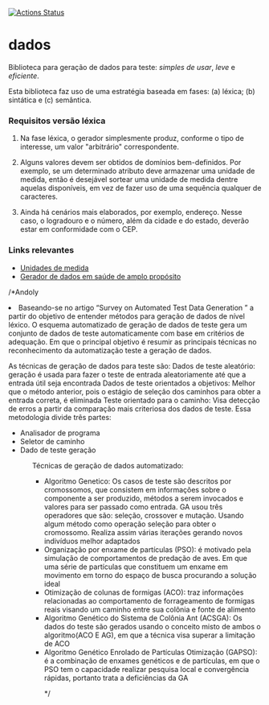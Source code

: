 [![Actions Status](https://github.com/kyriosdata/dados/workflows/dados/badge.svg)](https://github.com/kyriosdata/dados/actions)

# dados

Biblioteca para geração de dados para teste: _simples de usar_, _leve_ e _eficiente_.

Esta biblioteca faz uso de uma estratégia baseada em fases: (a) léxica; (b) sintática e (c) semântica.

### Requisitos versão léxica

1. Na fase léxica, o gerador simplesmente produz, conforme o tipo de interesse, um valor "arbitrário" correspondente.

1. Alguns valores devem ser obtidos de domínios bem-definidos. Por exemplo, se um determinado atributo deve armazenar uma unidade de medida, então é desejável sortear uma unidade de medida dentre aquelas disponíveis, em vez de fazer uso de uma sequência qualquer de caracteres.
1. Ainda há cenários mais elaborados, por exemplo, endereço. Nesse caso, o logradouro e o número, além da cidade e do estado, deverão estar em conformidade com o CEP.

### Links relevantes

- [Unidades de medida](http://unitsofmeasure.org/ucum.html)
- [Gerador de dados em saúde de amplo propósito](https://github.com/synthetichealth/synthea)

/\*Andoly

<li>Baseando-se no artigo “Survey on Automated Test Data Generation ” a partir do objetivo de entender métodos para geração de dados de nível léxico.
O esquema automatizado de geração de dados de teste gera um conjunto de dados de teste automaticamente com base em critérios de adequação. Em que o principal objetivo é resumir as principais técnicas no reconhecimento da automatização teste a geração de dados.

As técnicas de geração de dados para teste são:
Dados de teste aleatório: geração é usada para fazer o teste de entrada aleatoriamente até que a entrada útil seja encontrada
Dados de teste orientados a objetivos: Melhor que o método anterior, pois o estágio de seleção dos caminhos para obter a entrada correta, é eliminada
Teste orientado para o caminho: Visa detecção de erros a partir da comparação mais criteriosa dos dados de teste. Essa metodologia divide três partes:

<ul>
<li>Analisador de programa
<li>Seletor de caminho 
<li>Dado de teste geração
<ul>
  
Técnicas de geração de dados automatizado: 
<ul> 
<li> Algoritmo Genetico: Os casos de teste são descritos por cromossomos, que consistem em informações sobre o componente a ser produzido, métodos a serem invocados e valores para ser passado como entrada. GA usou três operadores que são: seleção, crossover e mutação. Usando algum método como operação seleção para obter o cromossomo. Realiza assim várias iterações gerando novos indivíduos melhor adaptados

<li> Organização por enxame de partículas (PSO): é motivado pela simulação de comportamentos de predação de aves. Em que uma série de partículas que constituem um enxame em movimento em torno do espaço de busca procurando a solução ideal
  
<li>Otimização de colunas de formigas (ACO):  traz informações relacionadas ao comportamento de forrageamento de formigas reais visando um caminho entre sua colônia e fonte de alimento
  
<li>Algoritmo Genético do Sistema de Colônia Ant (ACSGA): Os dados do teste são gerados usando o conceito misto de ambos o algoritmo(ACO E AG), em que a técnica visa superar a limitação de ACO
  
<li>Algoritmo Genético Enrolado de Partículas Otimização (GAPSO): é a combinação de enxames genéticos e de partículas, em que o PSO tem o capacidade realizar pesquisa local e convergência rápidas, portanto trata a deficiências da GA
<p>  
*/
